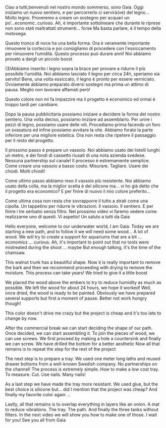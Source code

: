 Ciao a tutti,benvenuti nel nostro mondo sommerso, sono Gaia.
Oggi iniziamo un nuovo sentiero, e per percorrerlo ci servirà(ve) del legno… Molto legno.
Proveremo a creare un sostegno per acquari un po’...economic..curioso.
 Ah, è importante sottolineare che durante le riprese non sono stati maltrattati strumenti... forse
Ma basta parlare, è il tempo della motosega.

Questo tronco di noce ha una bella forma. Ora è veramente importante rimuovere la corteccia e poi consigliamo di procedere con l'essiccamento per rimuovere l’umidità. Questo processo può durare anni! Noi abbiamo provato a dargli un piccolo boost

(3)Abbiamo inserito i legno sopra la brace per provare a ridurre il più possibile l’umidità. Noi abbiamo lasciato il legno per circa 24h, speriamo sia servito!
Bene, una volta essiccato, il legno è pronto per essere verniciato. Ovviamente abbiamo preparato diversi sostegni ma prima un attimo di pausa. Meglio non lavorare affamati però!

Questo colore non mi fa impazzire ma il progetto è economico ed ormai è troppo tardi per cambiare.

Dopo la pausa pubblicitaria possiamo iniziare a decidere la forma del nostro sentiero. Una volta deciso, possiamo iniziare ad assemblarlo. Per unire i pezzi di legno, possiamo usare delle viti. Procediamo prima facendo un foro un svasatura ed infine possiamo avvitare la vite. Abbiamo forato la parte inferiore per una migliore estetica. Ora non resta che ripetere il passaggio per il resto del progetto.

Il prossimo passo è prepare un vassoio. Noi abbiamo usato dei listelli lunghi un metro, e dei fondi di cassetto riusati di una nota azienda svedese. Nessuna partnership sul canale!
Il processo è estremamente semplice. Come creare una vassoio a basso costo. Misurare. Tagliare. Usare dei chiodi. Molti chiodi!

Come ultimo passo abbiamo reso il vassoio più resistente. Noi abbiamo usato della colla, ma la miglior scelta è del silicone ma… vi ho già detto che il progetto era economico?
E per finire di nuovo il mio colore preferito…

Come ultima cosa non resta che sovrapporre il tutto a strati come una cipolla.
Un tappetino per ridurre le vibrazioni. Il vassoio. Il sentiero. E per finire i tre serbatoi senza filtro. Nel prossimo video vi faremo vedere come realizzarne uno di questi. Vi aspetto! Un saluto a tutti da Gaia


 Hello everyone, welcome to our underwater world, I am Gaia.
Today we are starting a new path, and to follow it we will need some wood… A lot of wood.
We will try to create a support for aquariums that are a bit ... economics ... curious.
 Ah, it's important to point out that no tools were mistreated during the shoot ... maybe
But enough talking, it's the time of the chainsaw.

 This walnut trunk has a beautiful shape. Now it is really important to remove the bark and then we recommend proceeding with drying to remove the moisture. This process can take years! We tried to give it a little boost

 We placed the wood above the embers to try to reduce humidity as much as possible. We left the wood for about 24 hours, we hope it worked!
Well, once dried, the wood is ready to be painted. Obviously we have prepared several supports but first a moment of pause. Better not work hungry though!

 This color doesn't drive me crazy but the project is cheap and it's too late to change by now.

 After the commercial break we can start deciding the shape of our path. Once decided, we can start assembling it. To join the pieces of wood, we can use screws. We first proceed by making a hole a countersink and finally we can screw. We have drilled the bottom for a better aesthetic
Now all that remains is to repeat the step for the rest of the project

 The next step is to prepare a tray. We used one meter long laths and reused drawer bottoms from a well-known Swedish company. No partnerships on the channel!
The process is extremely simple. How to make a low cost tray. To measure. Cut. Use nails. Many nails!


 As a last step we have made the tray more resistant. We used glue, but the best choice is silicone but… did I mention that the project was cheap?
And finally my favorite color again ...

 Lastly, all that remains is to overlap everything in layers like an onion.
A mat to reduce vibrations. The tray. The path. And finally the three tanks without filters. In the next video we will show you how to make one of those. I wait for you! See you all from Gaia

